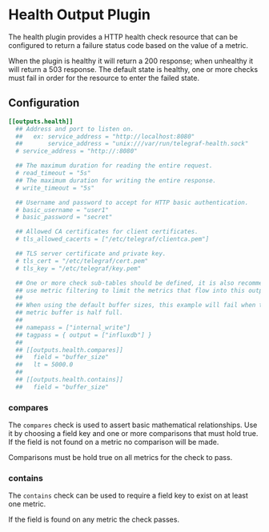 # Health Output Plugin

The health plugin provides a HTTP health check resource that can be configured
to return a failure status code based on the value of a metric.

When the plugin is healthy it will return a 200 response; when unhealthy it
will return a 503 response.  The default state is healthy, one or more checks
must fail in order for the resource to enter the failed state.

## Configuration

```toml
[[outputs.health]]
  ## Address and port to listen on.
  ##   ex: service_address = "http://localhost:8080"
  ##       service_address = "unix:///var/run/telegraf-health.sock"
  # service_address = "http://:8080"

  ## The maximum duration for reading the entire request.
  # read_timeout = "5s"
  ## The maximum duration for writing the entire response.
  # write_timeout = "5s"

  ## Username and password to accept for HTTP basic authentication.
  # basic_username = "user1"
  # basic_password = "secret"

  ## Allowed CA certificates for client certificates.
  # tls_allowed_cacerts = ["/etc/telegraf/clientca.pem"]

  ## TLS server certificate and private key.
  # tls_cert = "/etc/telegraf/cert.pem"
  # tls_key = "/etc/telegraf/key.pem"

  ## One or more check sub-tables should be defined, it is also recommended to
  ## use metric filtering to limit the metrics that flow into this output.
  ##
  ## When using the default buffer sizes, this example will fail when the
  ## metric buffer is half full.
  ##
  ## namepass = ["internal_write"]
  ## tagpass = { output = ["influxdb"] }
  ##
  ## [[outputs.health.compares]]
  ##   field = "buffer_size"
  ##   lt = 5000.0
  ##
  ## [[outputs.health.contains]]
  ##   field = "buffer_size"
```

### compares

The `compares` check is used to assert basic mathematical relationships.  Use
it by choosing a field key and one or more comparisons that must hold true.  If
the field is not found on a metric no comparison will be made.

Comparisons must be hold true on all metrics for the check to pass.

### contains

The `contains` check can be used to require a field key to exist on at least
one metric.

If the field is found on any metric the check passes.
